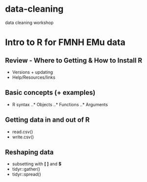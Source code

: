 # data-cleaning
data cleaning workshop

# Intro to R for FMNH EMu data

## Review - Where to Getting & How to Install R
* Versions + updating
* Help/Resources/links

## Basic concepts (+ examples)
* R syntax
..* Objects
..* Functions
..* Arguments

## Getting data in and out of R 
* read.csv()
* write.csv()

## Reshaping data
* subsetting with **[ ]** and **$**
* tidyr::gather()
* tidyr::spread()

